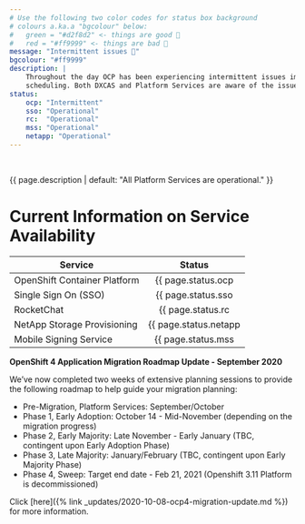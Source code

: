 ```yaml
---
# Use the following two color codes for status box background
# colours a.ka.a "bgcolour" below: 
#   green = "#d2f8d2" <- things are good 🚀
#   red = "#ff9999" <- things are bad 🙁
message: "Intermittent issues 🙁"
bgcolour: "#ff9999"
description: |
    Throughout the day OCP has been experiencing intermittent issues impacting Web console authentication and pod
    scheduling. Both DXCAS and Platform Services are aware of the issue and are working to resolve it.
status:
    ocp: "Intermittent"
    sso: "Operational"
    rc:  "Operational"
    mss: "Operational"
    netapp: "Operational"
---
```

<br />

{{ page.description | default: "All Platform Services are operational." }} 


# Current Information on Service Availability

| Service                      | Status                                      |
| ---------------------------- |:-------------------------------------------:| 
| OpenShift Container Platform | {{ page.status.ocp | default: "Unknown" }}  |
| Single Sign On (SSO)         | {{ page.status.sso | default: "Unknown" }}  |
| RocketChat                   | {{ page.status.rc | default: "Unknown" }}   |
| NetApp Storage Provisioning  | {{ page.status.netapp | default: "Unknown" }}   |
| Mobile Signing Service       | {{ page.status.mss | default: "Unknown" }}  |

 <b>OpenShift 4 Application Migration Roadmap Update - September 2020</b>

We’ve now completed two weeks of extensive planning sessions to provide the following roadmap to help guide your migration planning:
 
* Pre-Migration, Platform Services: September/October
* Phase 1, Early Adoption: October 14 - Mid-November (depending on the migration progress)
* Phase 2, Early Majority: Late November - Early January (TBC, contingent upon Early Adoption Phase)
* Phase 3, Late Majority: January/February (TBC, contingent upon Early Majority Phase)
* Phase 4, Sweep: Target end date - Feb 21, 2021 (Openshift 3.11 Platform is decommissioned)

Click [here]({% link _updates/2020-10-08-ocp4-migration-update.md %}) for more information.  